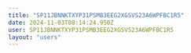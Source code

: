 ```yaml
---
title: "SP11JBNNKTXYP31PSMB3EEG2XGSVS23A6WPFBC1R5"
date: 2024-11-03T08:14:24.950Z
user: SP11JBNNKTXYP31PSMB3EEG2XGSVS23A6WPFBC1R5
layout: "users"
---
```

    